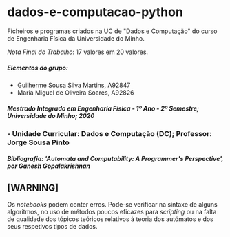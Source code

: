 # dados-e-computacao-python
Ficheiros e programas criados na UC de "Dados e Computação" do curso de Engenharia Física da Universidade do Minho.

_Nota Final do Trabalho_: 17 valores em 20 valores.

##### Elementos do grupo:
- Guilherme Sousa Silva Martins, A92847
- Maria Miguel de Oliveira Soares, A92826

##### Mestrado Integrado em Engenharia Física - 1º Ano - 2º Semestre;      Universidade do Minho;              2020
### - Unidade Curricular: Dados e Computação (DC);                         Professor: Jorge Sousa Pinto

##### Bibliografia: 'Automata and Computability: A Programmer's Perspective', por Ganesh Gopalakrishnan

## [WARNING]
Os _notebooks_ podem conter erros. Pode-se verificar na sintaxe de alguns algoritmos, no uso de métodos poucos eficazes para _scripting_ ou na falta de qualidade dos tópicos teóricos relativos à teoria dos autómatos e dos seus respetivos tipos de dados.
